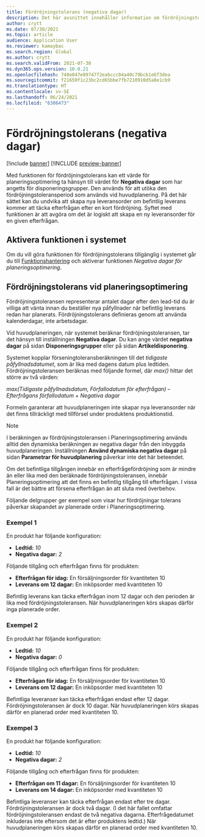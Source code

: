 ```yaml
---
title: Fördröjningstolerans (negativa dagar)
description: Det här avsnittet innehåller information om fördröjningstoleransberäkningen och hur den påverkar skapandet av planerad order i Planeringsoptimering.
author: crytt
ms.date: 07/30/2021
ms.topic: article
audience: Application User
ms.reviewer: kamaybac
ms.search.region: Global
ms.author: crytt
ms.search.validFrom: 2021-07-30
ms.dyn365.ops.version: 10.0.21
ms.openlocfilehash: 748e047e89747f2eabccc04a40c79bcb1e6f3dea
ms.sourcegitcommit: f21659f1c23bc2cd65bbe7fb7210910d5a8e1cb9
ms.translationtype: HT
ms.contentlocale: sv-SE
ms.lasthandoff: 06/24/2021
ms.locfileid: "6306473"
---
```

# <a name="delay-tolerance-negative-days"></a>Fördröjningstolerans (negativa dagar)

[!include [banner](../../includes/banner.md)]
[!INCLUDE [preview-banner](../../includes/preview-banner.md)]

Med funktionen för fördröjningstolerans kan ett värde för planeringsoptimering ta hänsyn till värdet för **Negativa dagar** som har angetts för disponeringsgrupper. Den används för att utöka den fördröjningstoleransperiod som används vid huvudplanering. På det här sättet kan du undvika att skapa nya leveransorder om befintlig leverans kommer att täcka efterfrågan efter en kort fördröjning. Syftet med funktionen är att avgöra om det är logiskt att skapa en ny leveransorder för en given efterfrågan.

## <a name="turn-on-the-feature-in-your-system"></a>Aktivera funktionen i systemet

Om du vill göra funktionen för fördröjningstolerans tillgänglig i systemet går du till [Funktionshantering](../../../fin-ops-core/fin-ops/get-started/feature-management/feature-management-overview.md) och aktiverar funktionen *Negativa dagar för planeringsoptimering*.

## <a name="delay-tolerance-in-planning-optimization"></a>Fördröjningstolerans vid planeringsoptimering

Fördröjningstoleransen representerar antalet dagar efter den lead-tid du är villiga att vänta innan du beställer nya påfyllnader när befintlig leverans redan har planerats. Fördröjningstolerans definieras genom att använda kalenderdagar, inte arbetsdagar.

Vid huvudplaneringen, när systemet beräknar fördröjningstoleransen, tar det hänsyn till inställningen **Negativa dagar**. Du kan ange värdet **negativa dagar** på sidan **Disponeringsgrupper** eller på sidan **Artikeldisponering**.

Systemet kopplar förseningtoleransberäkningen till det *tidigaste påfyllnadsdatumet*, som är lika med dagens datum plus ledtiden. Fördröjningstoleransen beräknas med följande formel, där *max()* hittar det större av två värden:

*max(Tidigaste påfyllnadsdatum, Förfallodatum för efterfrågan)* – *Efterfrågans förfallodatum* + *Negativa dagar*

Formeln garanterar att huvudplaneringen inte skapar nya leveransorder när det finns tillräckligt med tillförsel under produktens produktionstid.

> [!NOTE]
> I beräkningen av fördröjningstoleransen i Planeringsoptimering används alltid den dynamiska beräkningen av negativa dagar från den inbyggda huvudplaneringen. Inställningen **Använd dynamiska negativa dagar** på sidan **Parametrar för huvudplanering** påverkar inte det här beteendet.

Om det befintliga tillgången innebär en efterfrågefördröjning som är mindre än eller lika med den beräknade fördröjningstoleransen, innebär Planeringsoptimering att det finns en befintlig tillgång till efterfrågan. I vissa fall är det bättre att försena efterfrågan än att sluta med överbehov.

Följande delgrupper ger exempel som visar hur fördröjningar tolerans påverkar skapandet av planerade order i Planeringsoptimering.

### <a name="example-1"></a>Exempel 1

En produkt har följande konfiguration:

- **Ledtid:** *10*
- **Negativa dagar:** *2*

Följande tillgång och efterfrågan finns för produkten:

- **Efterfrågan för idag:** En försäljningsorder för kvantiteten 10
- **Leverans om 12 dagar:** En inköpsorder med kvantiteten 10

Befintlig leverans kan täcka efterfrågan inom 12 dagar och den perioden är lika med fördröjningstoleransen. När huvudplaneringen körs skapas därför inga planerade order.

### <a name="example-2"></a>Exempel 2

En produkt har följande konfiguration:

- **Ledtid:** *10*
- **Negativa dagar:** *0*

Följande tillgång och efterfrågan finns för produkten:

- **Efterfrågan för idag:** En försäljningsorder för kvantiteten 10
- **Leverans om 12 dagar:** En inköpsorder med kvantiteten 10

Befintliga leveranser kan täcka efterfrågan endast efter 12 dagar. Fördröjningstoleransen är dock 10 dagar. När huvudplaneringen körs skapas därför en planerad order med kvantiteten 10.

### <a name="example-3"></a>Exempel 3

En produkt har följande konfiguration:

- **Ledtid:** *10*
- **Negativa dagar:** *2*

Följande tillgång och efterfrågan finns för produkten:

- **Efterfrågan om 11 dagar:** En försäljningsorder för kvantiteten 10
- **Leverans om 14 dagar:** En inköpsorder med kvantiteten 10

Befintliga leveranser kan täcka efterfrågan endast efter tre dagar. Fördröjningstoleransen är dock två dagar. (I det här fallet omfattar fördröjningstoleransen endast de två negativa dagarna. Efterfrågedatumet inkluderas inte eftersom det är efter produktens ledtid.) När huvudplaneringen körs skapas därför en planerad order med kvantiteten 10.
